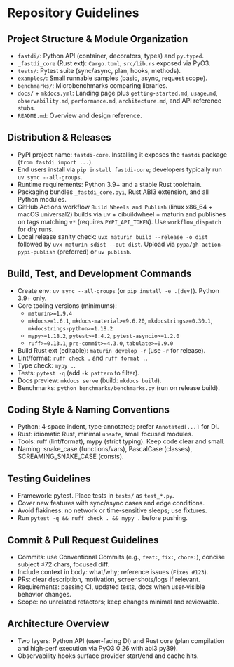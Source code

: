 # Repository Guidelines

## Project Structure & Module Organization
- `fastdi/`: Python API (container, decorators, types) and `py.typed`.
- `_fastdi_core` (Rust ext): `Cargo.toml`, `src/lib.rs` exposed via PyO3.
- `tests/`: Pytest suite (sync/async, plan, hooks, methods).
- `examples/`: Small runnable samples (basic, async, request scope).
- `benchmarks/`: Microbenchmarks comparing libraries.
- `docs/` + `mkdocs.yml`: Landing page plus `getting-started.md`, `usage.md`, `observability.md`, `performance.md`, `architecture.md`, and API reference stubs.
- `README.md`: Overview and design reference.

## Distribution & Releases
- PyPI project name: `fastdi-core`. Installing it exposes the `fastdi` package (`from fastdi import ...`).
- End users install via `pip install fastdi-core`; developers typically run `uv sync --all-groups`.
- Runtime requirements: Python 3.9+ and a stable Rust toolchain.
- Packaging bundles `_fastdi_core.pyi`, Rust ABI3 extension, and all Python modules.
- GitHub Actions workflow `Build Wheels and Publish` (linux x86_64 + macOS universal2) builds via uv + cibuildwheel + maturin and publishes on tags matching `v*` (requires `PYPI_API_TOKEN`). Use `workflow_dispatch` for dry runs.
- Local release sanity check: `uvx maturin build --release -o dist` followed by `uvx maturin sdist --out dist`. Upload via `pypa/gh-action-pypi-publish` (preferred) or `uv publish`.

## Build, Test, and Development Commands
- Create env: `uv sync --all-groups` (or `pip install -e .[dev]`). Python 3.9+ only.
- Core tooling versions (minimums):
  - `maturin>=1.9.4`
  - `mkdocs>=1.6.1`, `mkdocs-material>=9.6.20`, `mkdocstrings>=0.30.1`, `mkdocstrings-python>=1.18.2`
  - `mypy>=1.18.2`, `pytest>=8.4.2`, `pytest-asyncio>=1.2.0`
  - `ruff>=0.13.1`, `pre-commit>=4.3.0`, `tabulate>=0.9.0`
- Build Rust ext (editable): `maturin develop -r` (use `-r` for release).
- Lint/format: `ruff check .` and `ruff format .`.
- Type check: `mypy .`.
- Tests: `pytest -q` (add `-k pattern` to filter).
- Docs preview: `mkdocs serve` (build: `mkdocs build`).
- Benchmarks: `python benchmarks/benchmarks.py` (run on release build).

## Coding Style & Naming Conventions
- Python: 4‑space indent, type‑annotated; prefer `Annotated[...]` for DI.
- Rust: idiomatic Rust, minimal `unsafe`, small focused modules.
- Tools: ruff (lint/format), mypy (strict typing). Keep code clear and small.
- Naming: snake_case (functions/vars), PascalCase (classes), SCREAMING_SNAKE_CASE (consts).

## Testing Guidelines
- Framework: pytest. Place tests in `tests/` as `test_*.py`.
- Cover new features with sync/async cases and edge conditions.
- Avoid flakiness: no network or time‑sensitive sleeps; use fixtures.
- Run `pytest -q && ruff check . && mypy .` before pushing.

## Commit & Pull Request Guidelines
- Commits: use Conventional Commits (e.g., `feat:`, `fix:`, `chore:`), concise subject ≤72 chars, focused diff.
- Include context in body: what/why; reference issues (`Fixes #123`).
- PRs: clear description, motivation, screenshots/logs if relevant.
- Requirements: passing CI, updated tests, docs when user‑visible behavior changes.
- Scope: no unrelated refactors; keep changes minimal and reviewable.

## Architecture Overview
- Two layers: Python API (user‑facing DI) and Rust core (plan compilation and high‑perf execution via PyO3 0.26 with abi3 py39).
- Observability hooks surface provider start/end and cache hits.
